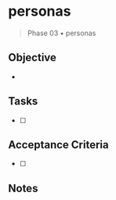 # personas

> Phase 03 • personas

## Objective
- 

## Tasks
- [ ] 

## Acceptance Criteria
- [ ] 

## Notes


